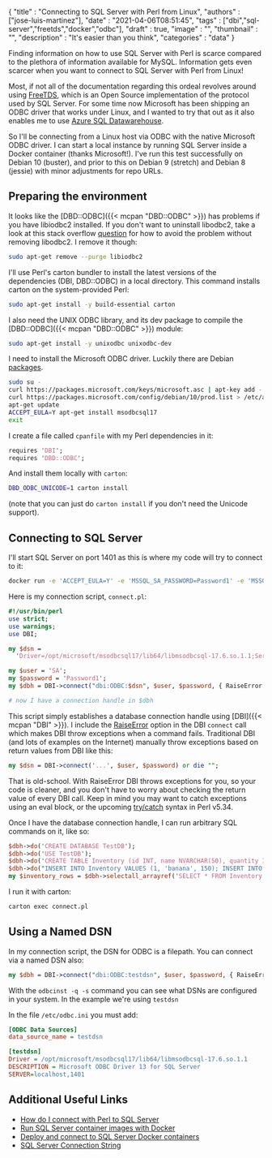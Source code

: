 
  {
    "title"       : "Connecting to SQL Server with Perl from Linux",
    "authors"     : ["jose-luis-martinez"],
    "date"        : "2021-04-06T08:51:45",
    "tags"        : ["dbi","sql-server","freetds","docker","odbc"],
    "draft"       : true,
    "image"       : "",
    "thumbnail"   : "",
    "description" : "It's easier than you think",
    "categories"  : "data"
  }

Finding information on how to use SQL Server with Perl is scarce compared to the plethora of information available for MySQL. Information gets even scarcer when you want to connect to SQL Server with Perl from Linux!

Most, if not all of the documentation regarding this ordeal revolves around using [FreeTDS](https://www.freetds.org/), which is an Open Source implementation of the protocol used by SQL Server. For some time now Microsoft has been shipping an ODBC driver that works under Linux, and I wanted to try that out as it also enables me to use [Azure SQL Datawarehouse](https://github.com/pplu/azure-sqlserver-sqldatawarehouse-perl).

So I'll be connecting from a Linux host via ODBC with the native Microsoft ODBC driver. I can start a local instance by running SQL Server inside a Docker container (thanks Microsoft!). I've run this test successfully on Debian 10 (buster), and prior to this on Debian 9 (stretch) and Debian 8 (jessie) with minor adjustments for repo URLs.

Preparing the environment
-------------------------
It looks like the [DBD::ODBC]({{< mcpan "DBD::ODBC" >}}) has problems if you have libiodbc2 installed. If you don't want to uninstall libodbc2, take a look at this stack overflow [question](https://stackoverflow.com/questions/11354288/undefined-symbol-sqlallochandle-using-perl-on-ubuntu) for how to avoid the problem without removing libodbc2. I remove it though:

```sh
sudo apt-get remove --purge libiodbc2
```

I'll use Perl's carton bundler to install the latest versions of the dependencies (DBI, DBD::ODBC) in a local directory. This command installs carton on the system-provided Perl:

```sh
sudo apt-get install -y build-essential carton
```

I also need the UNIX ODBC library, and its dev package to compile the [DBD::ODBC]({{< mcpan "DBD::ODBC" >}}) module:

```sh
sudo apt-get install -y unixodbc unixodbc-dev
```

I need to install the Microsoft ODBC driver. Luckily there are Debian [packages](https://docs.microsoft.com/es-es/sql/connect/odbc/linux-mac/installing-the-microsoft-odbc-driver-for-sql-server).

```sh
sudo su -
curl https://packages.microsoft.com/keys/microsoft.asc | apt-key add -
curl https://packages.microsoft.com/config/debian/10/prod.list > /etc/apt/sources.list.d/mssql-release.list
apt-get update
ACCEPT_EULA=Y apt-get install msodbcsql17
exit
```


I create a file called `cpanfile` with my Perl dependencies in it:
```perl
requires 'DBI';
requires 'DBD::ODBC';
```

And install them locally with `carton`:

```sh
DBD_ODBC_UNICODE=1 carton install
```
(note that you can just do `carton install` if you don't need the Unicode support).

Connecting to SQL Server
------------------------
I'll start SQL Server on port 1401 as this is where my code will try to connect to it:

```sh
docker run -e 'ACCEPT_EULA=Y' -e 'MSSQL_SA_PASSWORD=Password1' -e 'MSSQL_PID=Developer' -p 1401:1433 --name sqlcontainer1 -d microsoft/mssql-server-linux
```

Here is my connection script, `connect.pl`:

```perl
#!/usr/bin/perl
use strict;
use warnings;
use DBI;

my $dsn =
  'Driver=/opt/microsoft/msodbcsql17/lib64/libmsodbcsql-17.6.so.1.1;Server=localhost,1401';

my $user = 'SA';
my $password = 'Password1';
my $dbh = DBI->connect("dbi:ODBC:$dsn", $user, $password, { RaiseError => 1 });

# now I have a connection handle in $dbh
```

This script simply establishes a database connection handle using [DBI]({{< mcpan "DBI" >}}). I include the [RaiseError](https://metacpan.org/pod/DBI#RaiseError) option in the DBI `connect` call which makes DBI throw exceptions when a command fails. Traditional DBI (and lots of examples on the Internet) manually throw exceptions based on return values from DBI like this:

```perl
my $dsn = DBI->connect('...', $user, $password) or die "";
```

That is old-school. With RaiseError DBI throws exceptions for you, so your code is cleaner, and you don't have to worry about checking the return value of every DBI call. Keep in mind you may want to catch exceptions using an eval block, or the upcoming [try/catch](https://github.com/Perl/perl5/issues/18504) syntax in Perl v5.34.

Once I have the database connection handle, I can run arbitrary SQL commands on it, like so:

```perl
$dbh->do('CREATE DATABASE TestDB');
$dbh->do('USE TestDB');
$dbh->do('CREATE TABLE Inventory (id INT, name NVARCHAR(50), quantity INT)');
$dbh->do("INSERT INTO Inventory VALUES (1, 'banana', 150); INSERT INTO Inventory VALUES (2, 'orange', 154)");
my $inventory_rows = $dbh->selectall_arrayref('SELECT * FROM Inventory');
```

I run it with carton:

```sh
carton exec connect.pl
```

Using a Named DSN
-----------------
In my connection script, the DSN for ODBC is a filepath. You can connect via a named DSN also:

```perl
my $dbh = DBI->connect("dbi:ODBC:testdsn", $user, $password, { RaiseError => 1 });
```

With the `odbcinst -q -s` command you can see what DSNs are configured in your system. In the example we're using `testdsn`

In the file `/etc/odbc.ini` you must add:

```ini
[ODBC Data Sources]
data_source_name = testdsn

[testdsn]
Driver = /opt/microsoft/msodbcsql17/lib64/libmsodbcsql-17.6.so.1.1 
DESCRIPTION = Microsoft ODBC Driver 13 for SQL Server
SERVER=localhost,1401
```

Additional Useful Links
-----------------------
* [How do I connect with Perl to SQL Server](https://stackoverflow.com/questions/4905624/how-do-i-connect-with-perl-to-sql-server)
* [Run SQL Server container images with Docker](https://docs.microsoft.com/en-us/sql/linux/quickstart-install-connect-docker)
* [Deploy and connect to SQL Server Docker containers](https://docs.microsoft.com/en-us/sql/linux/sql-server-linux-docker-container-deployment)
* [SQL Server Connection String](https://www.connectionstrings.com/sql-server/)
